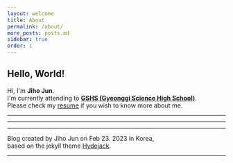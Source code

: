 ```yaml
---
layout: welcome
title: About
permalink: /about/
more_posts: posts.md
sidebar: true
order: 1
---
```


## Hello, World!

Hi, I'm **Jiho Jun**.<br>
I'm currently attending to **[GSHS (Gyeonggi Science High School)]**.<br>
Please check my [resume] if you wish to know more about me.

***

<!--posts_list-->

***


***

Blog created by Jiho Jun on Feb 23. 2023 in Korea,<br>
based on the jekyll theme [Hydejack].

***

<!--author-->

<!-- Links -->
[GSHS (Gyeonggi Science High School)]: https://www.gs.hs.kr/
[resume]: /resume/
[Hydejack]: https://hydejack.com
